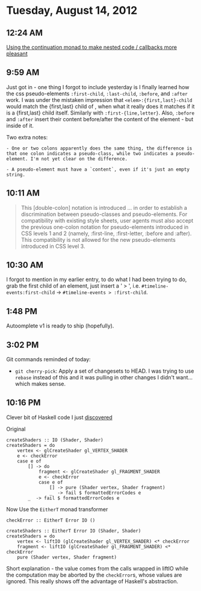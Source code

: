 # Tuesday, August 14, 2012

## 12:24 AM

[Using the continuation monad to make nested code / callbacks more pleasant](http://www.reddit.com/r/haskell/comments/s49kk/using_contt_to_please_the_eye/)

## 9:59 AM

Just got in - one thing I forgot to include yesterday is I finally learned how the css pseudo-elements `:first-child`, `:last-child`, `:before`, and `:after` work. I was under the mistaken impression that `<elem>:{first,last}-child` would match the {first,last} child of <elem>, when what it really does it matches <elem> if it is a {first,last} child itself. Similarly with `:first-{line,letter}`. Also, `:before` and `:after` insert their content before/after the content of the element - but inside of it.

Two extra notes:

    - One or two colons apparently does the same thing, the difference is that one colon indicates a pseudo-class, while two indicates a pseudo-element. I'm not yet clear on the difference.

    - A pseudo-element must have a `content`, even if it's just an empty string.

## 10:11 AM

> This [double-colon] notation is introduced … in order to establish a
> discrimination between pseudo-classes and pseudo-elements. For compatibility
> with existing style sheets, user agents must also accept the previous
> one-colon notation for pseudo-elements introduced in CSS levels 1 and 2
> (namely, :first-line, :first-letter, :before and :after). This compatibility
> is not allowed for the new pseudo-elements introduced in CSS level 3.

## 10:30 AM
I forgot to mention in my earlier entry, to do what I had been trying to do, grab the first child of an element, just insert a ' > ', i.e. `#timeline-events:first-child` -> `#timeline-events > :first-child`.

## 1:48 PM
Autoomplete v1 is ready to ship (hopefully).

## 3:02 PM
Git commands reminded of today:

  - `git cherry-pick`: Apply a set of changesets to HEAD. I was trying to use `rebase` instead of this and it was pulling in other changes I didn't want… which makes sense.
  
## 10:16 PM

Clever bit of Haskell code I just [discovered](http://hpaste.org/72953)

Original

    createShaders :: IO (Shader, Shader)
    createShaders = do
        vertex <- glCreateShader gl_VERTEX_SHADER
        e <- checkError
        case e of
            [] -> do
                fragment <- glCreateShader gl_FRAGMENT_SHADER
                e <- checkError 
                case e of
                    [] -> pure (Shader vertex, Shader fragment)
                    _  -> fail $ formattedErrorCodes e
            _  -> fail $ formattedErrorCodes e

Now Use the `EitherT` monad transformer

    checkError :: EitherT Error IO ()

    createShaders :: EitherT Error IO (Shader, Shader)
    createShaders = do
        vertex <- liftIO (glCreateShader gl_VERTEX_SHADER) <* checkError
        fragment <- liftIO (glCreateShader gl_FRAGMENT_SHADER) <* checkError
        pure (Shader vertex, Shader fragment)
        
Short explanation - the value comes from the calls wrapped in liftIO while the computation may be aborted by the `checkError`s, whose values are ignored. This really shows off the advantage of Haskell's abstraction.